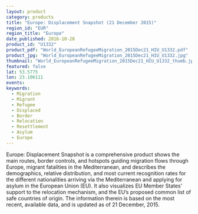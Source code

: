 ```yaml
---
layout: product
category: products
title: "Europe: Displacement Snapshot (21 December 2015)"
region_id: "EUR"
region_title: "Europe"
date_published: 2016-10-28
product_id: "U1332"
product_pdf: "World_EuropeanRefugeeMigration_2015Dec21_HIU_U1332.pdf"
product_jpg: "World_EuropeanRefugeeMigration_2015Dec21_HIU_U1332.jpg"
thumbnail: "World_EuropeanRefugeeMigration_2015Dec21_HIU_U1332_thumb.jpg"
featured: false
lat: 53.5775 
lon: 23.106111
events:
keywords:
  - Migration
  - Migrant
  - Refugee
  - Displaced
  - Border
  - Relocation
  - Resettlement
  - Asylum
  - Europe
---
```

Europe: Displacement Snapshot is a comprehensive product shows the main routes, border controls, and hotspots guiding migration flows through Europe, migrant fatalities in the Mediterranean, and describes the demographics, relative distribution, and most current recognition rates for the different nationalities arriving via the Mediterranean and applying for asylum in the European Union (EU). It also visualizes EU Member States’ support to the relocation mechanism, and the EU’s proposed common list of safe countries of origin. The information therein is based on the most recent, available data, and is updated as of 21 December, 2015.
